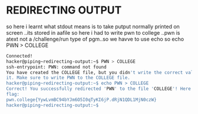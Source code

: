 # REDIRECTING OUTPUT
so here i learnt what stdout means is to take putput normally printed on screen ..its stored in aafile
so here i had to write pwn to college ..pwn is atext not a /challenge/run type of pgm..so we havve to use echo
so echo PWN > COLLEGE
``` bash
Connected!
hacker@piping~redirecting-output:~$ PWN > COLLEGE
ssh-entrypoint: PWN: command not found
You have created the COLLEGE file, but you didn't write the correct value to
it. Make sure to write PWN to the COLLEGE file.
hacker@piping~redirecting-output:~$ echo PWN > COLLEGE
Correct! You successfully redirected 'PWN' to the file 'COLLEGE'! Here is your
flag:
pwn.college{YywLvmBC94bYJm6O5I0qTyKI6jP.dRjN1QDL1MjN0czW}
hacker@piping~redirecting-output:~$
```
